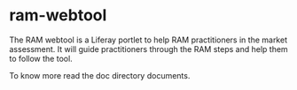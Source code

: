 # ram-webtool
The RAM webtool is a Liferay portlet to help RAM practitioners in the market assessment. It will guide practitioners through
the RAM steps and help them to follow the tool.

To know more read the doc directory documents.
